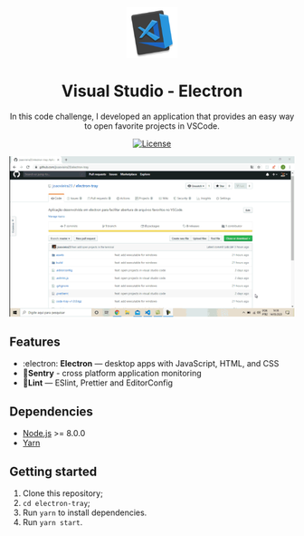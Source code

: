 <h1 align="center">
<br>
  <img src="visualstudiocode.png" alt="Electron-Tray" width="90">
<br>
<br>
Visual Studio - Electron
</h1>

<p align="center">In this code challenge, I developed an application that provides an easy way to open favorite projects in VSCode.</p>

<p align="center">
  <a href="https://opensource.org/licenses/MIT">
    <img src="https://img.shields.io/github/license/rocketseat/youtube-challenge-electron-tray?color=%237159c1&logo=mit" alt="License">
  </a>
</p>                          

![gif-demo](https://github.com/joaovieira23/electron-tray/blob/master/Gif.gif)

## Features

- :electron: **Electron** — desktop apps with JavaScript, HTML, and CSS
- 🔺**Sentry** - cross platform application monitoring
- 💖**Lint** — ESlint, Prettier and EditorConfig

## Dependencies

- [Node.js](https://nodejs.org/en/) >= 8.0.0
- [Yarn](https://yarnpkg.com/pt-BR/docs/install)

## Getting started

1. Clone this repository;
2. `cd electron-tray`;<br />
3. Run `yarn` to install dependencies.<br />
4. Run `yarn start`.

